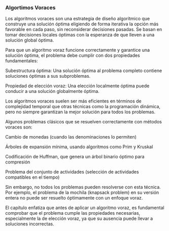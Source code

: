 ### Algortimos Voraces
Los algoritmos voraces son una estrategia de diseño algorítmico que construye una solución óptima eligiendo de forma iterativa la opción más favorable en cada paso, sin reconsiderar decisiones pasadas. Se basan en tomar decisiones locales óptimas con la esperanza de que lleven a una solución global óptima.

Para que un algoritmo voraz funcione correctamente y garantice una solución óptima, el problema debe cumplir con dos propiedades fundamentales:

Subestructura óptima: Una solución óptima al problema completo contiene soluciones óptimas a sus subproblemas.

Propiedad de elección voraz: Una elección localmente óptima puede conducir a una solución globalmente óptima.

Los algoritmos voraces suelen ser más eficientes en términos de complejidad temporal que otras técnicas como la programación dinámica, pero no siempre garantizan la mejor solución para todos los problemas.

Algunos problemas clásicos que se resuelven correctamente con métodos voraces son:

Cambio de monedas (cuando las denominaciones lo permiten)

Árboles de expansión mínima, usando algoritmos como Prim y Kruskal

Codificación de Huffman, que genera un árbol binario óptimo para compresión

Problema del conjunto de actividades (selección de actividades compatibles en el tiempo)

Sin embargo, no todos los problemas pueden resolverse con esta técnica. Por ejemplo, el problema de la mochila (knapsack problem) en su versión entera no puede ser resuelto óptimamente con un enfoque voraz.

El capítulo enfatiza que antes de aplicar un algoritmo voraz, es fundamental comprobar que el problema cumple las propiedades necesarias, especialmente la de elección voraz, ya que su ausencia puede llevar a soluciones incorrectas.
